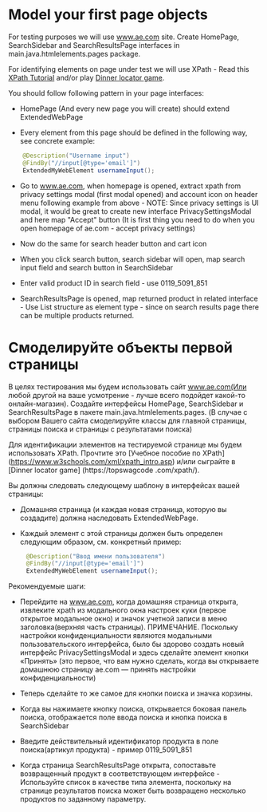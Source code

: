 # Model your first page objects

For testing purposes we will use www.ae.com site. Create HomePage, SearchSidebar and SearchResultsPage interfaces in main.java.htmlelements.pages package.

For identifying elements on page under test we will use XPath - Read this [XPath Tutorial](https://www.w3schools.com/xml/xpath_intro.asp) and/or play [Dinner locator game](https://topswagcode.com/xpath/).

You should follow following pattern in your page interfaces:

* HomePage (And every new page you will create) should extend ExtendedWebPage

* Every element from this page should be defined in the following way, see concrete example:

```java
    @Description("Username input")
    @FindBy("//input[@type='email']")
    ExtendedMyWebElement usernameInput();
```

* Go to www.ae.com, when homepage is opened, extract xpath from privacy settings modal (first modal opened) and account icon on header menu following example from above - NOTE: Since privacy settings is UI modal, it would be great to create new interface PrivacySettingsModal and here map "Accept" button (It is first thing you need to do when you open homepage of ae.com - accept privacy settings)

* Now do the same for search header button and cart icon

* When you click search button, search sidebar will open, map search input field and search button in SearchSidebar

* Enter valid product ID in search field - use 0119_5091_851

* SearchResultsPage is opened, map returned product in related interface - Use List structure as element type - since on search results page there can be multiple products returned.


# Смоделируйте объекты первой страницы

В целях тестирования мы будем использовать сайт www.ae.com(Или любой другой на ваше усмотрение - лучше всего подойдет какой-то 
онлайн-магазин). Создайте интерфейсы HomePage, SearchSidebar и SearchResultsPage в пакете main.java.htmlelements.pages. (В случае с 
выбором Вашего сайта смоделируйте классы для главной страницы, страницы поиска и страницы с результатами поиска)

Для идентификации элементов на тестируемой странице мы будем использовать XPath. Прочтите это [Учебное пособие по XPath] (https://www.w3schools.com/xml/xpath_intro.asp) и/или сыграйте в [Dinner locator game] (https://topswagcode .com/xpath/).

Вы должны следовать следующему шаблону в интерфейсах вашей страницы:

* Домашняя страница (и каждая новая страница, которую вы создадите) должна наследовать ExtendedWebPage.

* Каждый элемент с этой страницы должен быть определен следующим образом, см. конкретный пример:

```java
     @Description("Ввод имени пользователя")
     @FindBy("//input[@type='email']")
     ExtendedMyWebElement usernameInput();
```

Рекомендуемые шаги:
* Перейдите на www.ae.com, когда домашняя страница открыта, извлеките xpath из модального окна настроек куки (первое открытое модальное 
  окно) и значок учетной записи в меню заголовка(верхняя часть страницы). ПРИМЕЧАНИЕ. Поскольку настройки 
  конфиденциальности являются модальными пользовательского интерфейса, было бы здорово создать новый интерфейс PrivacySettingsModal и здесь 
  сделайте элемент кнопки «Принять» (это первое, что вам нужно сделать, когда вы открываете домашнюю страницу ae.com — принять настройки 
  конфиденциальности)

* Теперь сделайте то же самое для кнопки поиска и значка корзины.

* Когда вы нажимаете кнопку поиска, открывается боковая панель поиска, отображается поле ввода поиска и кнопка поиска в SearchSidebar

* Введите действительный идентификатор продукта в поле поиска(артикул продукта) - пример 0119_5091_851

* Когда страница SearchResultsPage открыта, сопоставьте возвращенный продукт в соответствующем интерфейсе - Используйте список в качестве 
  типа элемента, поскольку на странице результатов поиска может быть возвращено несколько продуктов по заданному параметру.